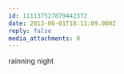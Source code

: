 ```yaml
---
id: 111137527879442372
date: 2013-06-01T18:13:09.000Z
reply: false
media_attachments: 0
---
```


rainning night

